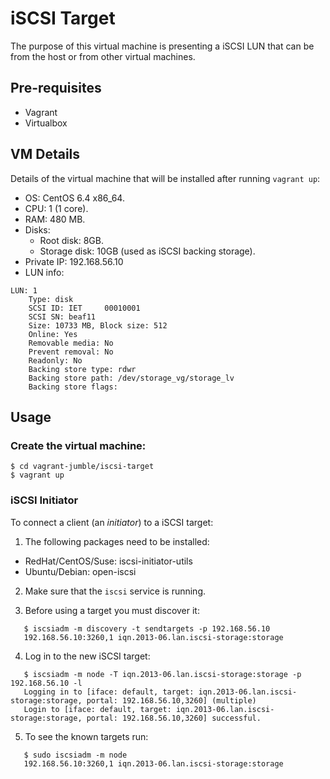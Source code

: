 # iSCSI Target

The purpose of this virtual machine is presenting a iSCSI LUN that can be from the host or from other virtual machines. 

## Pre-requisites
- Vagrant
- Virtualbox

## VM Details
Details of the virtual machine that will be installed after running `vagrant up`:
- OS: CentOS 6.4 x86\_64.
- CPU: 1 (1 core).
- RAM: 480 MB.
- Disks:
    + Root disk: 8GB.
    + Storage disk: 10GB (used as iSCSI backing storage).
- Private IP: 192.168.56.10
- LUN info:

```
LUN: 1
    Type: disk
    SCSI ID: IET     00010001
    SCSI SN: beaf11
    Size: 10733 MB, Block size: 512
    Online: Yes
    Removable media: No
    Prevent removal: No
    Readonly: No
    Backing store type: rdwr
    Backing store path: /dev/storage_vg/storage_lv
    Backing store flags:
```

## Usage
### Create the virtual machine:
```
$ cd vagrant-jumble/iscsi-target
$ vagrant up
```
### iSCSI Initiator
To connect a client (an *initiator*) to a iSCSI target:

1. The following packages need to be installed:

  - RedHat/CentOS/Suse: iscsi-initiator-utils 
  - Ubuntu/Debian: open-iscsi

2. Make sure that the `iscsi` service is running.

3. Before using a target you must discover it:

```
   $ iscsiadm -m discovery -t sendtargets -p 192.168.56.10
   192.168.56.10:3260,1 iqn.2013-06.lan.iscsi-storage:storage
```

4. Log in to the new iSCSI target:

```
   $ iscsiadm -m node -T iqn.2013-06.lan.iscsi-storage:storage -p 192.168.56.10 -l
   Logging in to [iface: default, target: iqn.2013-06.lan.iscsi-storage:storage, portal: 192.168.56.10,3260] (multiple)
   Login to [iface: default, target: iqn.2013-06.lan.iscsi-storage:storage, portal: 192.168.56.10,3260] successful.
```

5. To see the known targets run:

```
   $ sudo iscsiadm -m node
   192.168.56.10:3260,1 iqn.2013-06.lan.iscsi-storage:storage
```


